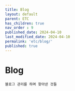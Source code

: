 ```yaml
---
title: Blog
layout: default
parent: ETC
has_children: true
nav_order : 9
published_date: 2024-04-10
last_modified_date: 2024-04-10
permalink: 'etc/blog/'
published: true
---
```


# Blog

`블로그 관리를 하며 찾아낸 것들`